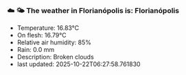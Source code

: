 ### ☁️ 🌤️  The weather in Florianópolis is: Florianópolis

- Temperature: 16.83°C
- On flesh: 16.79°C
- Relative air humidity: 85%
- Rain: 0.0 mm
- Description: Broken clouds
- last updated: 2025-10-22T06:27:58.761830
